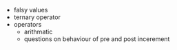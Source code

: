 - falsy values
- ternary operator
- operators
    - arithmatic
    - questions on behaviour of pre and post incerement